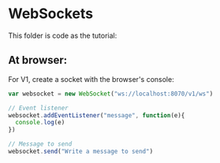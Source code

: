# WebSockets

This folder is code as the tutorial:


## At browser:

For V1, create a socket with the browser's console:
``` javascript
var websocket = new WebSocket("ws://localhost:8070/v1/ws")

// Event listener
websocket.addEventListener("message", function(e){
  console.log(e)
})

// Message to send
websocket.send("Write a message to send")
```
